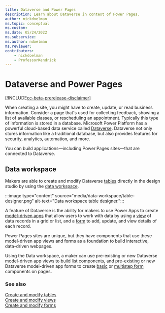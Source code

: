 ```yaml
---
title: Dataverse and Power Pages
description: Learn about Dataverse in context of Power Pages.
author: nickdoelman
ms.topic: conceptual
ms.custom: 
ms.date: 05/24/2022
ms.subservice:
ms.author: ndoelman
ms.reviewer:
contributors:
    - nickdoelman
    - ProfessorKendrick
---
```


# Dataverse and Power Pages

[!INCLUDE[cc-beta-prerelease-disclaimer](../includes/cc-beta-prerelease-disclaimer.md)]

When creating a site, you might have to create, update, or read business information. Consider a page that's used for collecting feedback, showing a list of available classes, or rescheduling an appointment. Typically this type of information is stored in a database. Microsoft Power Platform has a powerful cloud-based data service called [Dataverse](/power-apps/maker/data-platform/data-platform-intro). Dataverse not only stores information like a traditional database, but also provides features for security, analytics, automation, and more. 

You can build applications&mdash;including Power Pages sites&mdash;that are connected to Dataverse.

## Data workspace

Makers are able to create and modify Dataverse [tables](/power-apps/maker/data-platform/entity-overview) directly in the design studio by using the [data workspace](use-data-workspace.md).

:::image type="content" source="media/data-workspace/table-designer.png" alt-text="Data workspace table designer.":::

A feature of Dataverse is the ability for makers to use Power Apps to create [model-driven apps](/power-apps/maker/model-driven-apps/) that allow users to work with data by using a [view](/power-apps/maker/model-driven-apps/create-edit-views) of data records in a grid or list, and a [form](/power-apps/maker/model-driven-apps/create-design-forms) to add, update, and view details of each record. 

Power Pages sites are unique, but they have components that use these model-driven app views and forms as a foundation to build interactive, data-driven webpages.

Using the Data workspace, a maker can use pre-existing or new Dataverse model-driven app views to build [list](add-list.md) components, and pre-existing or new Dataverse model-driven app forms to create [basic](add-form.md) or [multistep form](multistep-forms.md) components on pages.

### See also

[Create and modify tables](../configure/data-workspace-tables.md)<br />
[Create and modify views](../configure/data-workspace-views.md)<br />
[Create and modify forms](../configure/data-workspace-forms.md)